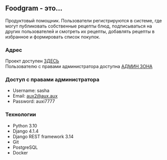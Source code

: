 ## Foodgram - это...

Продуктовый помощник. Пользователи регистрируются в системе, где могут публиковать собственные рецепты блюд, подписываться на других пользователей и смотреть их рецепты, добавлять рецепты в избранное и формировать список покупок.

### Адрес
Проект доступен [ЗДЕСЬ](http://51.250.109.215)  
Пользователю с правами администратора доступна [АДМИН ЗОНА](http://51.250.109.215/admin)

### Доступ с правами администратора
* Username: sasha
* Email: aux2@aux.aux
* Password: auxi7777

### Технологии
* Python 3.10
* Django 4.1.4
* Django REST framework 3.14
* Git
* PostgreSQL
* Docker

